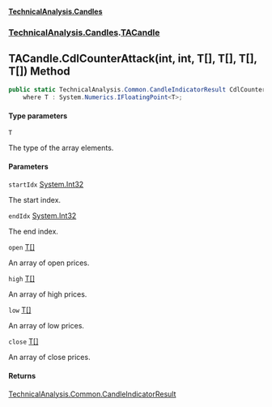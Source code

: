 #### [TechnicalAnalysis.Candles](Atypical.TechnicalAnalysis.Candles.md 'Atypical.TechnicalAnalysis.Candles')
### [TechnicalAnalysis.Candles](Atypical.TechnicalAnalysis.Candles.md#TechnicalAnalysis.Candles 'TechnicalAnalysis.Candles').[TACandle](TACandle.md 'TechnicalAnalysis.Candles.TACandle')

## TACandle.CdlCounterAttack<T>(int, int, T[], T[], T[], T[]) Method

```csharp
public static TechnicalAnalysis.Common.CandleIndicatorResult CdlCounterAttack<T>(int startIdx, int endIdx, T[] open, T[] high, T[] low, T[] close)
    where T : System.Numerics.IFloatingPoint<T>;
```
#### Type parameters

<a name='TechnicalAnalysis.Candles.TACandle.CdlCounterAttack_T_(int,int,T[],T[],T[],T[]).T'></a>

`T`

The type of the array elements.
#### Parameters

<a name='TechnicalAnalysis.Candles.TACandle.CdlCounterAttack_T_(int,int,T[],T[],T[],T[]).startIdx'></a>

`startIdx` [System.Int32](https://docs.microsoft.com/en-us/dotnet/api/System.Int32 'System.Int32')

The start index.

<a name='TechnicalAnalysis.Candles.TACandle.CdlCounterAttack_T_(int,int,T[],T[],T[],T[]).endIdx'></a>

`endIdx` [System.Int32](https://docs.microsoft.com/en-us/dotnet/api/System.Int32 'System.Int32')

The end index.

<a name='TechnicalAnalysis.Candles.TACandle.CdlCounterAttack_T_(int,int,T[],T[],T[],T[]).open'></a>

`open` [T](TACandle.CdlCounterAttack_T_(int,int,T[],T[],T[],T[]).md#TechnicalAnalysis.Candles.TACandle.CdlCounterAttack_T_(int,int,T[],T[],T[],T[]).T 'TechnicalAnalysis.Candles.TACandle.CdlCounterAttack<T>(int, int, T[], T[], T[], T[]).T')[[]](https://docs.microsoft.com/en-us/dotnet/api/System.Array 'System.Array')

An array of open prices.

<a name='TechnicalAnalysis.Candles.TACandle.CdlCounterAttack_T_(int,int,T[],T[],T[],T[]).high'></a>

`high` [T](TACandle.CdlCounterAttack_T_(int,int,T[],T[],T[],T[]).md#TechnicalAnalysis.Candles.TACandle.CdlCounterAttack_T_(int,int,T[],T[],T[],T[]).T 'TechnicalAnalysis.Candles.TACandle.CdlCounterAttack<T>(int, int, T[], T[], T[], T[]).T')[[]](https://docs.microsoft.com/en-us/dotnet/api/System.Array 'System.Array')

An array of high prices.

<a name='TechnicalAnalysis.Candles.TACandle.CdlCounterAttack_T_(int,int,T[],T[],T[],T[]).low'></a>

`low` [T](TACandle.CdlCounterAttack_T_(int,int,T[],T[],T[],T[]).md#TechnicalAnalysis.Candles.TACandle.CdlCounterAttack_T_(int,int,T[],T[],T[],T[]).T 'TechnicalAnalysis.Candles.TACandle.CdlCounterAttack<T>(int, int, T[], T[], T[], T[]).T')[[]](https://docs.microsoft.com/en-us/dotnet/api/System.Array 'System.Array')

An array of low prices.

<a name='TechnicalAnalysis.Candles.TACandle.CdlCounterAttack_T_(int,int,T[],T[],T[],T[]).close'></a>

`close` [T](TACandle.CdlCounterAttack_T_(int,int,T[],T[],T[],T[]).md#TechnicalAnalysis.Candles.TACandle.CdlCounterAttack_T_(int,int,T[],T[],T[],T[]).T 'TechnicalAnalysis.Candles.TACandle.CdlCounterAttack<T>(int, int, T[], T[], T[], T[]).T')[[]](https://docs.microsoft.com/en-us/dotnet/api/System.Array 'System.Array')

An array of close prices.

#### Returns
[TechnicalAnalysis.Common.CandleIndicatorResult](https://docs.microsoft.com/en-us/dotnet/api/TechnicalAnalysis.Common.CandleIndicatorResult 'TechnicalAnalysis.Common.CandleIndicatorResult')